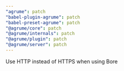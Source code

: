 ```yaml
---
"agrume": patch
"babel-plugin-agrume": patch
"babel-preset-agrume": patch
"@agrume/core": patch
"@agrume/internals": patch
"@agrume/plugin": patch
"@agrume/server": patch
---
```


Use HTTP instead of HTTPS when using Bore
